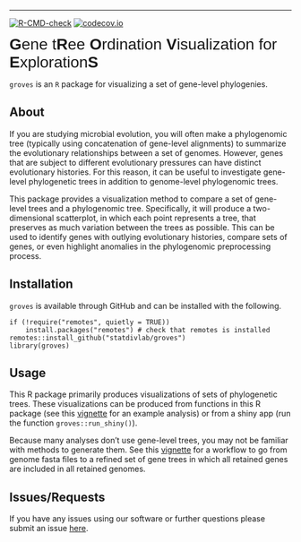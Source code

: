 ------------------------------------------------------------------------

<!-- badges: start -->

[![R-CMD-check](https://github.com/statdivlab/groves/workflows/R-CMD-check/badge.svg)](https://github.com/statdivlab/groves/actions) [![codecov.io](https://codecov.io/gh/statdivlab/groves/coverage.svg?branch=main)](https://codecov.io/gh/statdivlab/groves?branch=main) <!-- badges: end -->

<span style="font-family:Arial; font-size:2em;"> **G**ene t**R**ee **O**rdination **V**isualization for **E**xploration**S**</span>

`groves` is an `R` package for visualizing a set of gene-level phylogenies.

## About

If you are studying microbial evolution, you will often make a phylogenomic tree (typically using concatenation of gene-level alignments) to summarize the evolutionary relationships between a set of genomes. However, genes that are subject to different evolutionary pressures can have distinct evolutionary histories. For this reason, it can be useful to investigate gene-level phylogenetic trees in addition to genome-level phylogenomic trees.

This package provides a visualization method to compare a set of gene-level trees and a phylogenomic tree. Specifically, it will produce a two-dimensional scatterplot, in which each point represents a tree, that preserves as much variation between the trees as possible. This can be used to identify genes with outlying evolutionary histories, compare sets of genes, or even highlight anomalies in the phylogenomic preprocessing process.

## Installation

`groves` is available through GitHub and can be installed with the following.

    if (!require("remotes", quietly = TRUE))
        install.packages("remotes") # check that remotes is installed
    remotes::install_github("statdivlab/groves") 
    library(groves)

## Usage

This R package primarily produces visualizations of sets of phylogenetic trees. These visualizations can be produced from functions in this R package (see this [vignette](https://github.com/statdivlab/groves/blob/main/vignettes/introduction_to_groves.Rmd) for an example analysis) or from a shiny app (run the function `groves::run_shiny()`).

Because many analyses don’t use gene-level trees, you may not be familiar with methods to generate them. See this [vignette](https://github.com/statdivlab/groves/blob/main/vignettes/preparing_trees.Rmd) for a workflow to go from genome fasta files to a refined set of gene trees in which all retained genes are included in all retained genomes.

## Issues/Requests

If you have any issues using our software or further questions please submit an issue [here](https://github.com/statdivlab/groves/issues).
